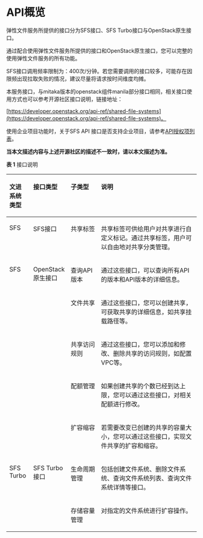 # API概览<a name="sfs_02_0007"></a>

弹性文件服务所提供的接口分为SFS接口、SFS Turbo接口与OpenStack原生接口。

通过配合使用弹性文件服务所提供的接口和OpenStack原生接口，您可以完整的使用弹性文件服务的所有功能。

SFS接口调用频率限制为：400次/分钟。若您需要调用的接口较多，可能存在因限频出现拉取失败的情况，建议尽量将请求按时间维度均摊。

本服务接口，与mitaka版本的openstack组件manila部分接口相同，相关接口使用方式也可以参考开源社区接口说明，链接地址：

[https://developer.openstack.org/api-ref/shared-file-systems](https://developer.openstack.org/api-ref/shared-file-systems)。

使用企业项目功能时，关于SFS API 接口是否支持企业项目，请参考[API授权项列表](SFS-API授权项列表.md)。

**当本文描述内容与上述开源社区的描述不一致时，请以本文描述为准。**

**表 1**  接口说明

<a name="table5876102613294"></a>
<table><thead align="left"><tr id="row3878122616298"><th class="cellrowborder" valign="top" width="12.6%" id="mcps1.2.5.1.1"><p id="p443403145110"><a name="p443403145110"></a><a name="p443403145110"></a>文进系统类型</p>
</th>
<th class="cellrowborder" valign="top" width="15.97%" id="mcps1.2.5.1.2"><p id="p487811268290"><a name="p487811268290"></a><a name="p487811268290"></a><strong id="b1251874443714"><a name="b1251874443714"></a><a name="b1251874443714"></a>接口类型</strong></p>
</th>
<th class="cellrowborder" valign="top" width="16.49%" id="mcps1.2.5.1.3"><p id="p68781126182914"><a name="p68781126182914"></a><a name="p68781126182914"></a><strong id="b125201844173712"><a name="b125201844173712"></a><a name="b125201844173712"></a>子类型</strong></p>
</th>
<th class="cellrowborder" valign="top" width="54.94%" id="mcps1.2.5.1.4"><p id="p158781726112914"><a name="p158781726112914"></a><a name="p158781726112914"></a><strong id="b15203449370"><a name="b15203449370"></a><a name="b15203449370"></a>说明</strong></p>
</th>
</tr>
</thead>
<tbody><tr id="row148781026122919"><td class="cellrowborder" valign="top" width="12.6%" headers="mcps1.2.5.1.1 "><p id="p15434113119518"><a name="p15434113119518"></a><a name="p15434113119518"></a>SFS</p>
</td>
<td class="cellrowborder" valign="top" width="15.97%" headers="mcps1.2.5.1.2 "><p id="p16878726162916"><a name="p16878726162916"></a><a name="p16878726162916"></a>SFS接口</p>
</td>
<td class="cellrowborder" valign="top" width="16.49%" headers="mcps1.2.5.1.3 "><p id="p128788265295"><a name="p128788265295"></a><a name="p128788265295"></a>共享标签</p>
</td>
<td class="cellrowborder" valign="top" width="54.94%" headers="mcps1.2.5.1.4 "><p id="p1810154210242"><a name="p1810154210242"></a><a name="p1810154210242"></a>共享标签可供给用户对共享进行自定义标记。通过共享标签，用户可以自由地对共享分类管理。</p>
</td>
</tr>
<tr id="row9878726192911"><td class="cellrowborder" rowspan="5" valign="top" width="12.6%" headers="mcps1.2.5.1.1 "><p id="p8731165814531"><a name="p8731165814531"></a><a name="p8731165814531"></a>SFS</p>
</td>
<td class="cellrowborder" rowspan="5" valign="top" width="15.97%" headers="mcps1.2.5.1.2 "><p id="p1587832642913"><a name="p1587832642913"></a><a name="p1587832642913"></a>OpenStack原生接口</p>
</td>
<td class="cellrowborder" valign="top" width="16.49%" headers="mcps1.2.5.1.3 "><p id="p17341921193318"><a name="p17341921193318"></a><a name="p17341921193318"></a>查询API版本</p>
</td>
<td class="cellrowborder" valign="top" width="54.94%" headers="mcps1.2.5.1.4 "><p id="p14101184217244"><a name="p14101184217244"></a><a name="p14101184217244"></a>通过这些接口，可以查询所有API的版本和API版本的详细信息。</p>
</td>
</tr>
<tr id="row9878172662914"><td class="cellrowborder" valign="top" headers="mcps1.2.5.1.1 "><p id="p1310194211243"><a name="p1310194211243"></a><a name="p1310194211243"></a>文件共享</p>
</td>
<td class="cellrowborder" valign="top" headers="mcps1.2.5.1.2 "><p id="p58589475242"><a name="p58589475242"></a><a name="p58589475242"></a>通过这些接口，您可以创建共享，可获取共享的详细信息，如共享挂载路径等。</p>
</td>
</tr>
<tr id="row117351143103220"><td class="cellrowborder" valign="top" headers="mcps1.2.5.1.1 "><p id="p15101134272411"><a name="p15101134272411"></a><a name="p15101134272411"></a>共享访问规则</p>
</td>
<td class="cellrowborder" valign="top" headers="mcps1.2.5.1.2 "><p id="p610144252418"><a name="p610144252418"></a><a name="p610144252418"></a>通过这些接口，您可以添加和修改、删除共享的访问规则，如配置VPC等。</p>
</td>
</tr>
<tr id="row11736144363213"><td class="cellrowborder" valign="top" headers="mcps1.2.5.1.1 "><p id="p51011542102411"><a name="p51011542102411"></a><a name="p51011542102411"></a>配额管理</p>
</td>
<td class="cellrowborder" valign="top" headers="mcps1.2.5.1.2 "><p id="p20101542202416"><a name="p20101542202416"></a><a name="p20101542202416"></a>如果创建共享的个数已经到达上限，您可以通过这些接口，对相关配额进行修改。</p>
</td>
</tr>
<tr id="row1685181354019"><td class="cellrowborder" valign="top" headers="mcps1.2.5.1.1 "><p id="p768516135406"><a name="p768516135406"></a><a name="p768516135406"></a>扩容缩容</p>
</td>
<td class="cellrowborder" valign="top" headers="mcps1.2.5.1.2 "><p id="p136851513144016"><a name="p136851513144016"></a><a name="p136851513144016"></a>若需要改变已创建的共享的容量大小，您可以通过这些接口，实现文件共享的扩容和缩容。</p>
</td>
</tr>
<tr id="row1391016615534"><td class="cellrowborder" rowspan="2" valign="top" width="12.6%" headers="mcps1.2.5.1.1 "><p id="p191117625319"><a name="p191117625319"></a><a name="p191117625319"></a>SFS Turbo</p>
</td>
<td class="cellrowborder" rowspan="2" valign="top" width="15.97%" headers="mcps1.2.5.1.2 "><p id="p1391115685315"><a name="p1391115685315"></a><a name="p1391115685315"></a>SFS Turbo接口</p>
</td>
<td class="cellrowborder" valign="top" width="16.49%" headers="mcps1.2.5.1.3 "><p id="p0234152816542"><a name="p0234152816542"></a><a name="p0234152816542"></a>生命周期管理</p>
</td>
<td class="cellrowborder" valign="top" width="54.94%" headers="mcps1.2.5.1.4 "><p id="p11911164535"><a name="p11911164535"></a><a name="p11911164535"></a>包括创建文件系统、删除文件系统、查询文件系统列表、查询文件系统详情等接口。</p>
</td>
</tr>
<tr id="row1094814242531"><td class="cellrowborder" valign="top" headers="mcps1.2.5.1.1 "><p id="p294922465316"><a name="p294922465316"></a><a name="p294922465316"></a>存储容量管理</p>
</td>
<td class="cellrowborder" valign="top" headers="mcps1.2.5.1.2 "><p id="p10522129105513"><a name="p10522129105513"></a><a name="p10522129105513"></a>对指定的文件系统进行扩容操作。</p>
</td>
</tr>
</tbody>
</table>

